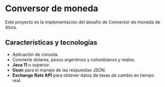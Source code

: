 # Conversor de moneda
Este proyecto es la implementación del desafio de Conversor de moneda de Alura.

## Características y tecnologías
- Aplicación de consola.
- Convierte dolares, pesos argentinos y colombianos y reales.
- **Java 11** o superior.
- **Gson** para el manejo de las respuestas JSON.
- **Exchange Rate API** para obtener datos de tasas de cambio en tiempo real.
